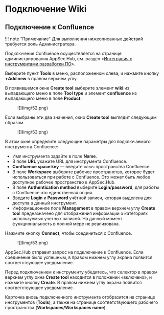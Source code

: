 # Подключение Wiki

## Подключение к Confluence

!!! note "Примечание"
    Для выполнения нижеописанных действий требуется роль Администратора.

Подключение Confluence осуществляется на странице администрирования AppSec.Hub, см. раздел «[Интеграция с инструментами разработки ПО](../integration%20with%20software%20development%20tools/#_1)».

Выберите пункт **Tools** в меню, расположенном слева, и нажмите кнопку **+Add new** в правом верхнем углу.

В появившемся окне **Create tool** выберите элемент **wiki** из выпадающего меню в поле **Tool type** и элемент **confluence** из выпадающего меню в поле **Product**.

<figure markdown>![](img/52.png)</figure>

Если выбраны эти два значения, окно **Create tool** выглядит следующим образом.

<figure markdown>![](img/53.png)</figure>

В этом окне определите следующие параметры для подключаемого инструмента Confluence:

* Имя инструмента задайте в поле **Name**.
* В поле **URL** укажите URL для инструмента Confluence.
* **Confluence space key** — введите ключ пространства Confluence.
* В поле **Workspace** выберите рабочее пространство, которое будет использоваться при работе с Confluence. Это может быть любое доступное рабочее пространство в AppSec.Hub.
* В поле **Authentication method** выберите **Login/password**, для работы с Confluence это единственная опция.
* Введите **Login** и **Password** учётной записи, которая выделена для доступа в данный инструмент.
* Информационное поле **Management** в правом верхнем углу **Create tool** предназначено для отображения информации о категориях используемых учетных записей. На данный момент функциональность в полной мере не реализована.

Нажмите кнопку **Connect**, чтобы соединиться с Confluence.

<figure markdown>![](img/53.png)</figure>

AppSec.Hub отправит запрос на подключение к Confluence. Если соединение было успешным, в правом нижнем углу экрана появится соответствующее уведомление.

Перед подключением к инструменту убедитесь, что селектор в правом верхнем углу окна **Create tool** находится в положении «включено», и нажмите кнопку **Create**. В правом нижнем углу экрана появится соответствующее уведомление.

Карточка вновь подключенного инструмента отобразится на странице инструментов (**Tools**), а также на странице соответствующего рабочего пространства (**Workspaces/Workspaces name**).